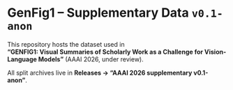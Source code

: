 # GenFig1 – Supplementary Data  `v0.1-anon`

This repository hosts the dataset used in  
**“GENFIG1: Visual Summaries of Scholarly Work as a Challenge for Vision-Language Models”** (AAAI 2026, under review).

All split archives live in **Releases → “AAAI 2026 supplementary v0.1-anon”**.  
